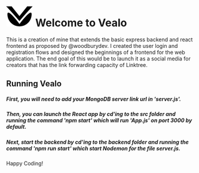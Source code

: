 
# ![alt text](https://github.com/alexrohrberg/Vealo-Link-Forwarding/blob/master/src/images/logo1x.png "Vealo Logo") Welcome to Vealo

This is a creation of mine that extends the basic express backend and react frontend as proposed by @woodburydev. I created the user login and registration flows and designed the beginnings of a frontend for the web application. The end goal of this would be to launch it as a social media for creators that has the link forwarding capacity of Linktree.

## Running Vealo

##### First, you will need to add your MongoDB server link url in 'server.js'. 

##### Then, you can launch the React app by cd'ing to the src folder and running the command 'npm start' which will run 'App.js' on port 3000 by default.

##### Next, start the backend by cd'ing to the backend folder and running the command 'npm run start' which start Nodemon for the file server.js.

Happy Coding!
